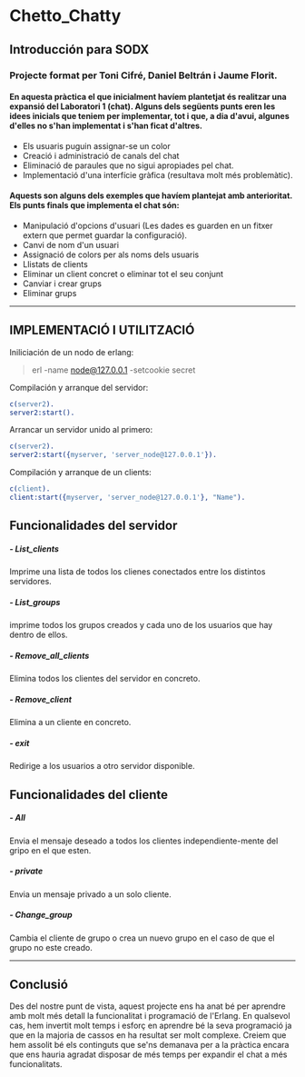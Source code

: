 # Chetto_Chatty

## Introducción para SODX
### Projecte format per Toni Cifré, Daniel Beltrán i Jaume Florit. 

#### En aquesta pràctica el que inicialment havíem plantetjat és realitzar una expansió del Laboratori 1 (chat). Alguns dels següents punts eren les idees inicials que teniem per implementar, tot i que, a dia d'avui, algunes d'elles no s'han implementat i s'han ficat d'altres.

  - Els usuaris puguin assignar-se un color
  - Creació i administració de canals del chat
  - Eliminació de paraules que no sigui apropiades pel chat.
  - Implementació d'una interfície gràfica (resultava molt més problemàtic).

#### Aquests son alguns dels exemples que havíem plantejat amb anterioritat. Els punts finals que implementa el chat són:
  - Manipulació d'opcions d'usuari (Les dades es guarden en un fitxer extern que permet guardar la configuració).
  - Canvi de nom d'un usuari
  - Assignació de colors per als noms dels usuaris
  - Llistats de clients
  - Eliminar un client concret o eliminar tot el seu conjunt
  - Canviar i crear grups
  - Eliminar grups
  

---------------------------------------------------------------------------------------------------------------------------
## IMPLEMENTACIÓ I UTILITZACIÓ

Iniliciación de un nodo de erlang:
> erl -name node@127.0.0.1 -setcookie secret


Compilación y arranque del servidor:
```erlang
c(server2).
server2:start().
```
Arrancar un servidor unido al primero:
```erlang
c(server2).
server2:start({myserver, 'server_node@127.0.0.1'}).
```

Compilación y arranque de un clients:
```erlang
c(client).
client:start({myserver, 'server_node@127.0.0.1'}, "Name").
```

## Funcionalidades del servidor
##### - List_clients
Imprime una lista de todos los clienes conectados entre los distintos servidores.

##### - List_groups
imprime todos los grupos creados y cada uno de los usuarios que hay dentro de ellos.

##### - Remove_all_clients
Elimina todos los clientes del servidor en concreto.

##### - Remove_client
Elimina a un cliente en concreto.


##### - exit
Redirige a los usuarios a otro servidor disponible.

## Funcionalidades del cliente
##### - All
Envia el mensaje deseado a todos los clientes independiente-mente del gripo en el que esten.
##### - private
Envia un mensaje privado a un solo cliente.
##### - Change_group
Cambia el cliente de grupo o crea un nuevo grupo en el caso de que el grupo no este creado.

-----------------------------------------------------------------------------------------------------------------------------
## Conclusió
Des del nostre punt de vista, aquest projecte ens ha anat bé per aprendre amb molt més detall la funcionalitat i programació de l'Erlang. En qualsevol cas, hem invertit molt temps i esforç en aprendre bé la seva programació ja que en la majoria de cassos en ha resultat ser molt complexe. Creiem que hem assolit bé els continguts que se'ns demanava per a la pràctica encara que ens hauria agradat disposar de més temps per expandir el chat a més funcionalitats.
